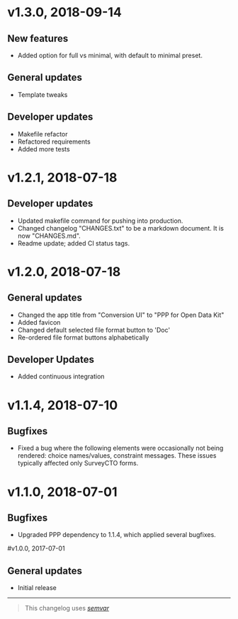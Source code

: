 # v1.3.0, 2018-09-14
## New features
- Added option for full vs minimal, with default to minimal preset.
## General updates
- Template tweaks
## Developer updates
- Makefile refactor
- Refactored requirements
- Added more tests

# v1.2.1, 2018-07-18
## Developer updates
- Updated makefile command for pushing into production.
- Changed changelog "CHANGES.txt" to be a markdown document. It is now "CHANGES.md".
- Readme update; added CI status tags.

# v1.2.0, 2018-07-18
## General updates
- Changed the app title from "Conversion UI" to "PPP for Open Data Kit"
- Added favicon
- Changed default selected file format button to 'Doc'
- Re-ordered file format buttons alphabetically

## Developer Updates
- Added continuous integration

# v1.1.4, 2018-07-10
## Bugfixes
- Fixed a bug where the following elements were occasionally not being rendered: choice names/values, constraint messages. These issues typically affected only SurveyCTO forms.

# v1.1.0, 2018-07-01
## Bugfixes
- Upgraded PPP dependency to 1.1.4, which applied several bugfixes.

#v1.0.0, 2017-07-01
## General updates
- Initial release

---

> This changelog uses _[semvar](https://semver.org/)_
